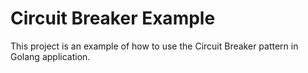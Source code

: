 # Circuit Breaker Example

This project is an example of how to use the Circuit Breaker pattern in Golang application.